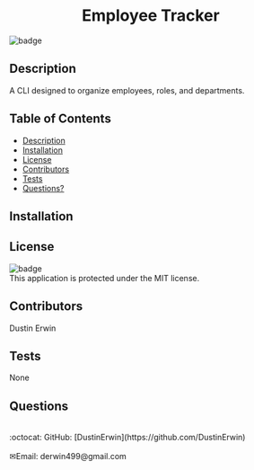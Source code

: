 <h1 align="center">Employee Tracker</h1>

![badge](https://img.shields.io/badge/license-MIT-blue)<br />

## Description

A CLI designed to organize employees, roles, and departments.

## Table of Contents

- [Description](#description)
- [Installation](#installation)
- [License](#license)
- [Contributors](#contributors)
- [Tests](#tests)
- [Questions?](#questions)

## Installation

## License

![badge](https://img.shields.io/badge/license-MIT-blue)
<br />
This application is protected under the MIT license.

## Contributors

Dustin Erwin

## Tests

None

## Questions

<br />
:octocat: GitHub: [DustinErwin](https://github.com/DustinErwin)<br />
<br />
✉Email: derwin499@gmail.com
